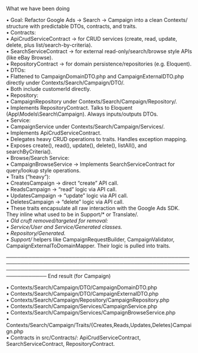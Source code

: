 What we have been doing                                                                                                                                          

 • Goal: Refactor Google Ads → Search → Campaign into a clean Contexts/ structure with predictable DTOs, contracts, and traits.                                  
 • Contracts:                                                                                                                                                    
    • ApiCrudServiceContract → for CRUD services (create, read, update, delete, plus list/search-by-criteria).                                                   
    • SearchServiceContract → for external read-only/search/browse style APIs (like eBay Browse).                                                                
    • RepositoryContract → for domain persistence/repositories (e.g. Eloquent).                                                                                  
 • DTOs:                                                                                                                                                         
    • Flattened to CampaignDomainDTO.php and CampaignExternalDTO.php directly under Contexts/Search/Campaign/DTO/.                                               
    • Both include customerId directly.                                                                                                                          
 • Repository:                                                                                                                                                   
    • CampaignRepository under Contexts/Search/Campaign/Repository/.                                                                                             
    • Implements RepositoryContract. Talks to Eloquent (App\Models\Search\Campaign). Always inputs/outputs DTOs.                                                 
 • Service:                                                                                                                                                      
    • CampaignService under Contexts/Search/Campaign/Services/.                                                                                                  
    • Implements ApiCrudServiceContract.                                                                                                                         
    • Delegates heavy CRUD operations to traits. Handles exception mapping.                                                                                      
    • Exposes create(), read(), update(), delete(), listAll(), and searchByCriteria().                                                                           
 • Browse/Search Service:                                                                                                                                        
    • CampaignBrowseService → Implements SearchServiceContract for query/lookup style operations.                                                                
 • Traits (“heavy”):                                                                                                                                             
    • CreatesCampaign → direct “create” API call.                                                                                                                
    • ReadsCampaign → “read” logic via API call.                                                                                                                 
    • UpdatesCampaign → “update” logic via API call.                                                                                                             
    • DeletesCampaign → “delete” logic via API call.                                                                                                             
    • These traits encapsulate all raw interaction with the Google Ads SDK. They inline what used to be in Support/* or Translate/*.                             
 • Old cruft removed/targeted for removal:                                                                                                                       
    • Service/User and Service/Generated classes.                                                                                                                
    • Repository/Generated.                                                                                                                                      
    • Support/* helpers like CampaignRequestBuilder, CampaignValidator, CampaignExternalToDomainMapper. Their logic is pulled into traits.                       

─────────────────────────────────────────────────────────────────────────────────────────────────────────────────────────────────────────────────────────────────
End result (for Campaign)                                                                                                                                        

 • Contexts/Search/Campaign/DTO/CampaignDomainDTO.php                                                                                                            
 • Contexts/Search/Campaign/DTO/CampaignExternalDTO.php                                                                                                          
 • Contexts/Search/Campaign/Repository/CampaignRepository.php                                                                                                    
 • Contexts/Search/Campaign/Services/CampaignService.php                                                                                                         
 • Contexts/Search/Campaign/Services/CampaignBrowseService.php                                                                                                   
 • Contexts/Search/Campaign/Traits/{Creates,Reads,Updates,Deletes}Campaign.php                                                                                   
 • Contracts in src/Contracts/: ApiCrudServiceContract, SearchServiceContract, RepositoryContract.     